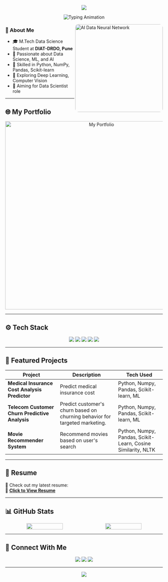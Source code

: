 <!-- 🌊 Waving Header -->
<p align="center">
  <img src="https://capsule-render.vercel.app/api?type=waving&color=0E76A8&height=230&section=header&text=Hi%20👋%20I'm%20Mahboob%20Alam!&fontSize=40&fontColor=ffffff&fontAlignY=40&desc=M.Tech%20Data%20Science%20Student%20%7C%20AI%20Enthusiast%7C%20ML%20Enthusiast&descAlignY=60&descAlign=50" />
</p>

<!-- 🖋️ Typing Animation to Blend with Header -->
<p align="center">
  <img src="https://readme-typing-svg.herokuapp.com?font=Fira+Code&weight=500&size=22&pause=1000&color=ffffff&center=true&vCenter=true&width=750&lines=AI+Explorer+|+ML+Craftsman+|+Turning+Data+into+Decisions" alt="Typing Animation" />
</p>


<p>
  <img align="right" src="https://media.giphy.com/media/cNZqrH5IzOG0xrlWks/giphy.gif" width="280" style="border-radius: 10px;" alt="AI Data Neural Network" />
</p>




### 👋 About Me

- 🎓 M.Tech Data Science Student at **DIAT-DRDO, Pune**
- 🧠 Passionate about Data Science, ML, and AI
- 🐍 Skilled in Python, NumPy, Pandas, Scikit-learn
- 🔬 Exploring Deep Learning, Computer Vision 
- 🎯 Aiming for Data Scientist role

---

## 🌐 My Portfolio

<p align="center">
  <a href="https://mahboob-alam-portfolio.netlify.app" target="_blank">
    <img src="" alt="My Portfolio" width="600" />
  </a>
</p>

---

## ⚙️ Tech Stack

<p align="center">
  <img src="https://img.shields.io/badge/Python-3670A0?style=for-the-badge&logo=python&logoColor=white"/>
  <img src="https://img.shields.io/badge/Numpy-013243?style=for-the-badge&logo=numpy&logoColor=white"/>
  <img src="https://img.shields.io/badge/Pandas-150458?style=for-the-badge&logo=pandas&logoColor=white"/>
  <img src="https://img.shields.io/badge/Scikit--Learn-F7931E?style=for-the-badge&logo=scikit-learn&logoColor=white"/>
  <img src="https://img.shields.io/badge/Jupyter-F37626?style=for-the-badge&logo=jupyter&logoColor=white"/>
</p>

---

## 🚀 Featured Projects

| Project | Description | Tech Used |
|--------|-------------|-----------|
| **Medical Insurance Cost Analysis Predictor** | Predict medical insurance cost  | Python, Numpy, Pandas, Scikit-learn, ML |
| **Telecom Customer Churn Predictive Analysis** | Predict customer's churn based on churning behavior for targeted marketing. | Python, Numpy, Pandas, Scikit-learn, ML |
| **Movie Recommender System** | Recommend movies based on user's search | Python, Numpy, Pandas, Scikit-Learn, Cosine Similarity, NLTK |

---

## 📄 Resume

📌 Check out my latest resume:  
📎 [**Click to View Resume**](https://drive.google.com/file/d/1TnCDIEjtAvykDZ8mGKRvmiiP_ETJ4bUX/view?usp=sharing)

---

## 📊 GitHub Stats

<p align="center" style="display: flex; justify-content: center; gap: 10px; flex-wrap: wrap;">
  <img src="https://github-readme-stats.vercel.app/api?username=MahboobAlam0&show_icons=true&theme=tokyonight" width="48%" />
  <img src="https://github-readme-stats.vercel.app/api/top-langs/?username=MahboobAlam0&layout=compact&theme=tokyonight" width="48%" />
</p>



---

## 🔗 Connect With Me

<p align="center">
  <a href="https://www.linkedin.com/in/mahboobalam786"><img src="https://img.shields.io/badge/LinkedIn-0A66C2?style=for-the-badge&logo=linkedin&logoColor=white" /></a>
  <a href="https://www.kaggle.com/armahboobalam"><img src="https://img.shields.io/badge/Kaggle-20BEFF?style=for-the-badge&logo=kaggle&logoColor=white" /></a>
  <a href="mailto:mahboobalam7131@gmail.com"><img src="https://img.shields.io/badge/Gmail-D14836?style=for-the-badge&logo=gmail&logoColor=white" /></a>
</p>

---

<!-- 🔚 Footer Wave -->
<p align="center">
  <img src="https://capsule-render.vercel.app/api?type=waving&color=0E76A8&height=100&section=footer" />
</p>
